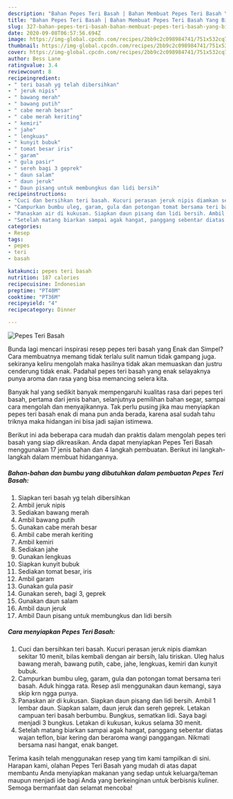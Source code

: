 ```yaml
---
description: "Bahan Pepes Teri Basah | Bahan Membuat Pepes Teri Basah Yang Bikin Ngiler"
title: "Bahan Pepes Teri Basah | Bahan Membuat Pepes Teri Basah Yang Bikin Ngiler"
slug: 327-bahan-pepes-teri-basah-bahan-membuat-pepes-teri-basah-yang-bikin-ngiler
date: 2020-09-08T06:57:56.694Z
image: https://img-global.cpcdn.com/recipes/2bb9c2c098984741/751x532cq70/pepes-teri-basah-foto-resep-utama.jpg
thumbnail: https://img-global.cpcdn.com/recipes/2bb9c2c098984741/751x532cq70/pepes-teri-basah-foto-resep-utama.jpg
cover: https://img-global.cpcdn.com/recipes/2bb9c2c098984741/751x532cq70/pepes-teri-basah-foto-resep-utama.jpg
author: Bess Lane
ratingvalue: 3.4
reviewcount: 8
recipeingredient:
- " teri basah yg telah dibersihkan"
- " jeruk nipis"
- " bawang merah"
- " bawang putih"
- " cabe merah besar"
- " cabe merah keriting"
- " kemiri"
- " jahe"
- " lengkuas"
- " kunyit bubuk"
- " tomat besar iris"
- " garam"
- " gula pasir"
- " sereh bagi 3 geprek"
- " daun salam"
- " daun jeruk"
- " Daun pisang untuk membungkus dan lidi bersih"
recipeinstructions:
- "Cuci dan bersihkan teri basah. Kucuri perasan jeruk nipis diamkan sekitar 10 menit, bilas kembali dengan air bersih, lalu tiriskan. Uleg halus bawang merah, bawang putih, cabe, jahe, lengkuas, kemiri dan kunyit bubuk."
- "Campurkan bumbu uleg, garam, gula dan potongan tomat bersama teri basah. Aduk hingga rata. Resep asli menggunakan daun kemangi, saya skip krn ngga punya."
- "Panaskan air di kukusan. Siapkan daun pisang dan lidi bersih. Ambil 1 lembar daun. Siapkan salam, daun jeruk dan sereh geprek. Letakan campuan teri basah berbumbu. Bungkus, sematkan lidi. Saya bagi menjadi 3 bungkus. Letakan di kukusan, kukus selama 30 menit."
- "Setelah matang biarkan sampai agak hangat, panggang sebentar diatas wajan teflon, biar kering dan beraroma wangi panggangan. Nikmati bersama nasi hangat, enak banget."
categories:
- Resep
tags:
- pepes
- teri
- basah

katakunci: pepes teri basah 
nutrition: 187 calories
recipecuisine: Indonesian
preptime: "PT40M"
cooktime: "PT36M"
recipeyield: "4"
recipecategory: Dinner

---
```



![Pepes Teri Basah](https://img-global.cpcdn.com/recipes/2bb9c2c098984741/751x532cq70/pepes-teri-basah-foto-resep-utama.jpg)

Bunda lagi mencari inspirasi resep pepes teri basah yang Enak dan Simpel? Cara membuatnya memang tidak terlalu sulit namun tidak gampang juga. sekiranya keliru mengolah maka hasilnya tidak akan memuaskan dan justru cenderung tidak enak. Padahal pepes teri basah yang enak selayaknya punya aroma dan rasa yang bisa memancing selera kita.

Banyak hal yang sedikit banyak mempengaruhi kualitas rasa dari pepes teri basah, pertama dari jenis bahan, selanjutnya pemilihan bahan segar, sampai cara mengolah dan menyajikannya. Tak perlu pusing jika mau menyiapkan pepes teri basah enak di mana pun anda berada, karena asal sudah tahu triknya maka hidangan ini bisa jadi sajian istimewa.




Berikut ini ada beberapa cara mudah dan praktis dalam mengolah pepes teri basah yang siap dikreasikan. Anda dapat menyiapkan Pepes Teri Basah menggunakan 17 jenis bahan dan 4 langkah pembuatan. Berikut ini langkah-langkah dalam membuat hidangannya.

<!--inarticleads1-->

##### Bahan-bahan dan bumbu yang dibutuhkan dalam pembuatan Pepes Teri Basah:

1. Siapkan  teri basah yg telah dibersihkan
1. Ambil  jeruk nipis
1. Sediakan  bawang merah
1. Ambil  bawang putih
1. Gunakan  cabe merah besar
1. Ambil  cabe merah keriting
1. Ambil  kemiri
1. Sediakan  jahe
1. Gunakan  lengkuas
1. Siapkan  kunyit bubuk
1. Sediakan  tomat besar, iris
1. Ambil  garam
1. Gunakan  gula pasir
1. Gunakan  sereh, bagi 3, geprek
1. Gunakan  daun salam
1. Ambil  daun jeruk
1. Ambil  Daun pisang untuk membungkus dan lidi bersih




<!--inarticleads2-->

##### Cara menyiapkan Pepes Teri Basah:

1. Cuci dan bersihkan teri basah. Kucuri perasan jeruk nipis diamkan sekitar 10 menit, bilas kembali dengan air bersih, lalu tiriskan. Uleg halus bawang merah, bawang putih, cabe, jahe, lengkuas, kemiri dan kunyit bubuk.
1. Campurkan bumbu uleg, garam, gula dan potongan tomat bersama teri basah. Aduk hingga rata. Resep asli menggunakan daun kemangi, saya skip krn ngga punya.
1. Panaskan air di kukusan. Siapkan daun pisang dan lidi bersih. Ambil 1 lembar daun. Siapkan salam, daun jeruk dan sereh geprek. Letakan campuan teri basah berbumbu. Bungkus, sematkan lidi. Saya bagi menjadi 3 bungkus. Letakan di kukusan, kukus selama 30 menit.
1. Setelah matang biarkan sampai agak hangat, panggang sebentar diatas wajan teflon, biar kering dan beraroma wangi panggangan. Nikmati bersama nasi hangat, enak banget.




Terima kasih telah menggunakan resep yang tim kami tampilkan di sini. Harapan kami, olahan Pepes Teri Basah yang mudah di atas dapat membantu Anda menyiapkan makanan yang sedap untuk keluarga/teman maupun menjadi ide bagi Anda yang berkeinginan untuk berbisnis kuliner. Semoga bermanfaat dan selamat mencoba!
